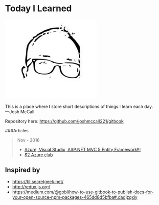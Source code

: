 # Today I Learned

<img src="images/avatar.png" width="300">

This is a place where I store short descriptions of things I learn each day.
<br />&mdash;Josh McCall

Repository here: https://github.com/joshmccall221/gitbook

###Articles
>Nov - 2016
>* [Azure, Visual Studio, ASP.NET MVC 5 Entity Framework!!!](articles/chromebook.md)
>* [$2 Azure club](articles/azure_pricing.md)

## Inspired by

 * https://til.secretgeek.net/
 * http://redux.js.org/ 
 * https://medium.com/@gpbl/how-to-use-gitbook-to-publish-docs-for-your-open-source-npm-packages-465dd8d5bfba#.dadjzqxiy
